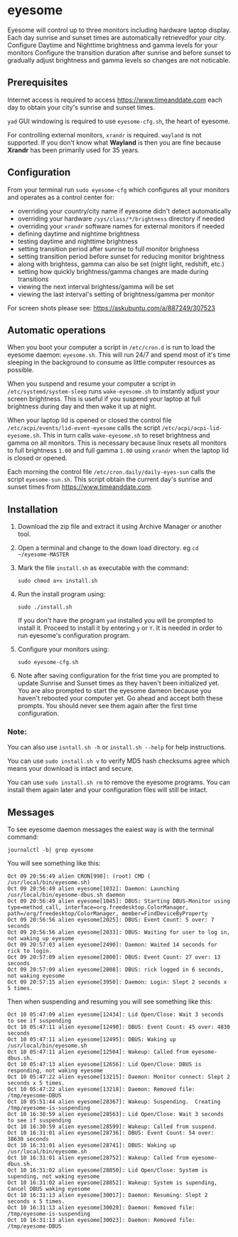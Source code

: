 # eyesome

Eyesome will control up to three monitors including hardware laptop display.
Each day sunrise and sunset times are automatically retrievedfor your city.
Configure Daytime and Nighttime brightness and gamma levels for your monitors
Configure the transition duration after sunrise and before sunset to gradually
adjust brightness and gamma levels so changes are not noticable.

## Prerequisites

Internet access is required to access https://www.timeanddate.com each day to
obtain your city's sunrise and sunset times.

`yad` GUI windowing is required to use `eyesome-cfg.sh`, the heart of eyesome.

For controlling external monitors, `xrandr` is required. `wayland` is not
supported. If you don't know what **Wayland** is then you are fine because
**Xrandr** has been primarily used for 35 years.

## Configuration

From your terminal run `sudo eyesome-cfg` which configures all your monitors 
and operates as a control center for:

- overriding your country/city name if eyesome didn't detect automatically
- overriding your hardware `/sys/class/*/brightness` directory if needed
- overriding your `xrandr` software names for external monitors if needed
- defining daytime and nightime brightness
- testing daytime and nighttime brightness
- setting transition period after sunrise to full monitor brighness
- setting transition period before sunset for reducing monitor brightness
- along with brightess, gamma can also be set (night light, redshift, etc.)
- setting how quickly brightness/gamma changes are made during transitions
- viewing the next interval brightess/gamma will be set
- viewing the last interval's setting of brightness/gamma per monitor

For screen shots please see: https://askubuntu.com/a/887249/307523

## Automatic operations

When you boot your computer a script in `/etc/cron.d` is run to load the
eyesome daemon: `eyesome.sh`. This will run 24/7 and spend most of it's time
sleeping in the background to consume as little computer resources as possible.

When you suspend and resume your computer a script in `/etc/systemd/system-sleep` 
runs `wake-eyesome.sh` to instantly adjust your screen brightness.
This is useful if you suspend your laptop at full brightness during day
and then wake it up at night.

When your laptop lid is opened or closed the control file
`/etc/acpi/events/lid-event-eyesome` calls the script 
`/etc/acpi/acpi-lid-eyesome.sh`. This in turn calls `wake-eyesome.sh` to
reset brightness and gamma on all monitors. This is necessary because 
linux resets all monitors to full brightness `1.00` and full gamma `1.00`
using `xrandr` when the laptop lid is closed or opened.

Each morning the control file `/etc/cron.daily/daily-eyes-sun` calls the 
script `eyesome-sun.sh`.  This script obtain the current day's
sunrise and sunset times from https://www.timeanddate.com.

## Installation

1. Download the zip file and extract it using Archive Manager or another tool.

2. Open a terminal and change to the down load directory. eg 
`cd ~/eyesome-MASTER`

3. Mark the file `install.sh` as executable with the command:

    `sudo chmod a+x install.sh`
    
4. Run the install program using:

    `sudo ./install.sh`
    
    If you don't have the program `yad` installed you will be prompted to install
    it. Proceed to install it by entering `y` or `Y`. It is needed in order to
    run eyesome's configuration program.
    
5. Configure your monitors using:

    `sudo eyesome-cfg.sh`
    
6. Note after saving configuration for the frist time you are prompted to 
update Sunrise and Sunset times as they haven't been initialized yet. You
are also prompted to start the eyesome dameon because you haven't rebooted
your computer yet. Go ahead and accept both these prompts. You should never
see them again after the first time configuration.
    
### Note:

You can also use `isntall.sh -h` or `install.sh --help` for help instructions.

You can use `sudo install.sh v` to verify MD5 hash checksums agree which means
your download is intact and secure.

You can use `sudo install.sh rm` to remove the eyesome programs. You can
install them again later and your configuration files will still be intact.

## Messages

To see eyesome daemon messages the eaiest way is with the terminal command:

    journalctl -b| grep eyesome

You will see something like this:

    Oct 09 20:56:49 alien CRON[998]: (root) CMD (   /usr/local/bin/eyesome.sh)
    Oct 09 20:56:49 alien eyesome[1032]: Daemon: Launching /usr/local/bin/eyesome-dbus.sh daemon
    Oct 09 20:56:49 alien eyesome[1045]: DBUS: Starting DBUS-Monitor using type=method_call, interface=org.freedesktop.ColorManager, path=/org/freedesktop/ColorManager, member=FindDeviceByProperty
    Oct 09 20:56:56 alien eyesome[2025]: DBUS: Event Count: 5 over: 7 seconds
    Oct 09 20:56:56 alien eyesome[2033]: DBUS: Waiting for user to log in, not waking up eyesome
    Oct 09 20:57:03 alien eyesome[2490]: Daemon: Waited 14 seconds for rick to login.
    Oct 09 20:57:09 alien eyesome[2800]: DBUS: Event Count: 27 over: 13 seconds
    Oct 09 20:57:09 alien eyesome[2808]: DBUS: rick logged in 6 seconds, not waking eyesome
    Oct 09 20:57:15 alien eyesome[3950]: Daemon: Login: Slept 2 seconds x 5 times.

Then when suspending and resuming you will see something like this:

    Oct 10 05:47:09 alien eyesome[12434]: Lid Open/Close: Wait 3 seconds to see if suspending
    Oct 10 05:47:11 alien eyesome[12490]: DBUS: Event Count: 45 over: 4830 seconds
    Oct 10 05:47:11 alien eyesome[12495]: DBUS: Waking up /usr/local/bin/eyesome.sh
    Oct 10 05:47:11 alien eyesome[12504]: Wakeup: Called from eyesome-dbus.sh.
    Oct 10 05:47:13 alien eyesome[12656]: Lid Open/Close: DBUS is responding, not waking eyesome
    Oct 10 05:47:22 alien eyesome[13215]: Daemon: Monitor connect: Slept 2 seconds x 5 times.
    Oct 10 05:47:22 alien eyesome[13218]: Daemon: Removed file: /tmp/eyesome-DBUS
    Oct 10 05:51:44 alien eyesome[28367]: Wakeup: Suspending.  Creating /tmp/eyesome-is-suspending
    Oct 10 16:30:59 alien eyesome[28563]: Lid Open/Close: Wait 3 seconds to see if suspending
    Oct 10 16:30:59 alien eyesome[28599]: Wakeup: Called from suspend.
    Oct 10 16:31:01 alien eyesome[28736]: DBUS: Event Count: 54 over: 38630 seconds
    Oct 10 16:31:01 alien eyesome[28741]: DBUS: Waking up /usr/local/bin/eyesome.sh
    Oct 10 16:31:01 alien eyesome[28752]: Wakeup: Called from eyesome-dbus.sh.
    Oct 10 16:31:02 alien eyesome[28850]: Lid Open/Close: System is supending, not waking eyesome
    Oct 10 16:31:02 alien eyesome[28852]: Wakeup: System is supending, Cancel DBUS waking eyesome
    Oct 10 16:31:13 alien eyesome[30017]: Daemon: Resuming: Slept 2 seconds x 5 times.
    Oct 10 16:31:13 alien eyesome[30020]: Daemon: Removed file: /tmp/eyesome-is-suspending
    Oct 10 16:31:13 alien eyesome[30023]: Daemon: Removed file: /tmp/eyesome-DBUS

